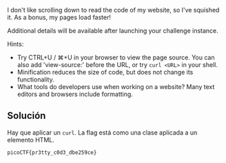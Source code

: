 I don't like scrolling down to read the code of my website, so I've squished it. As a bonus, my pages load faster!

Additional details will be available after launching your challenge instance.

Hints:
- Try CTRL+U / ⌘+U in your browser to view the page source. You can also add 'view-source:' before the URL, or try `curl <URL>` in your shell.
- Minification reduces the size of code, but does not change its functionality.
- What tools do developers use when working on a website? Many text editors and browsers include formatting.

## Solución
Hay que aplicar un `curl`. La flag está como una clase aplicada a un elemento HTML.

`picoCTF{pr3tty_c0d3_dbe259ce}`